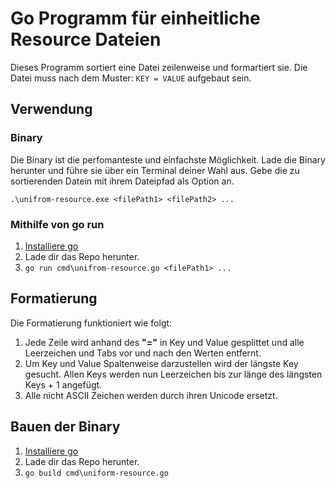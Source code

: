 # Go Programm für einheitliche Resource Dateien
Dieses Programm sortiert eine Datei zeilenweise und formartiert sie.
Die Datei muss nach dem Muster: `KEY = VALUE` aufgebaut sein.

## Verwendung

### Binary
Die Binary ist die perfomanteste und einfachste Möglichkeit. Lade die Binary herunter und führe sie über ein Terminal deiner Wahl aus. Gebe die zu sortierenden Datein mit ihrem Dateipfad als Option an.

`.\unifrom-resource.exe <filePath1> <filePath2> ...`

### Mithilfe von go run
1. [Installiere go](https://go.dev/doc/install)
2. Lade dir das Repo herunter.
3. `go run cmd\unifrom-resource.go <filePath1> ...`

## Formatierung
Die Formatierung funktioniert wie folgt:

1. Jede Zeile wird anhand des **"="** in Key und Value gesplittet und alle Leerzeichen und Tabs vor und nach den Werten entfernt.
2. Um Key und Value Spaltenweise darzustellen wird der längste Key gesucht. Allen Keys werden nun Leerzeichen bis zur länge des längsten Keys + 1 angefügt.
3. Alle nicht ASCII Zeichen werden durch ihren Unicode ersetzt.

## Bauen der Binary
1. [Installiere go](https://go.dev/doc/install)
2. Lade dir das Repo herunter.
3. `go build cmd\uniform-resource.go`
